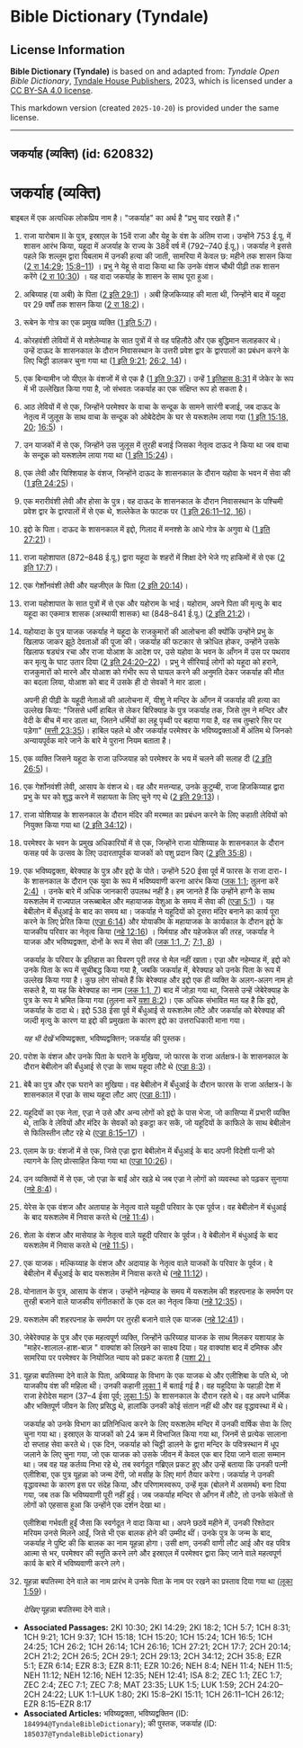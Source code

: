 # Bible Dictionary (Tyndale)

## License Information

**Bible Dictionary (Tyndale)** is based on and adapted from: _Tyndale Open Bible Dictionary_, [Tyndale House Publishers](https://tyndaleopenresources.com/), 2023, which is licensed under a [CC BY-SA 4.0 license](https://creativecommons.org/licenses/by-sa/4.0/legalcode.en).

This markdown version (created `2025-10-20`) is provided under the same license.



--------------------------------

## जकर्याह (व्यक्ति) (id: 620832)

जकर्याह (व्यक्ति)
=================

बाइबल में एक अत्यधिक लोकप्रिय नाम है। "जकर्याह" का अर्थ है "प्रभु याद रखते हैं।"

1. राजा यारोबाम II के पुत्र, इस्राएल के 15वें राजा और येहू के वंश के अंतिम राजा। उन्होंने 753 ई.पू. में शासन आरंभ किया, यहूदा में अजर्याह के राज्य के 38वें वर्ष में (792–740 ई.पू.)। जकर्याह ने इससे पहले कि शल्लूम द्वारा यिबलाम में उनकी हत्या की जाती, सामरिया में केवल छ: महीने तक शासन किया ([2 रा 14:29](https://ref.ly/2Kgs14:29); [15:8–11](https://ref.ly/2Kgs15:8-2Kgs15:11)) । प्रभु ने येहू से वादा किया था कि उनके वंशज चौथी पीढ़ी तक शासन करेंगे ([2 रा 10:30](https://ref.ly/2Kgs10:30)) । यह वादा जकर्याह के शासन के साथ पूरा हुआ।
2. अबिय्याह (या अबी) के पिता ([2 इति 29:1](https://ref.ly/2Chr29:1)) । अबी हिजकिय्याह की माता थी, जिन्होंने बाद में यहूदा पर 29 वर्षों तक शासन किया ([2 रा 18:2](https://ref.ly/2Kgs18:2))।
3. रूबेन के गोत्र का एक प्रमुख व्यक्ति ([1 इति 5:7](https://ref.ly/1Chr5:7))।
4. कोरहवंशी लेवियों में से मशेलेम्याह के सात पुत्रों में से वह पहिलौठे और एक बुद्धिमान सलाहकार थे। उन्हें दाऊद के शासनकाल के दौरान निवासस्थान के उत्तरी प्रवेश द्वार के द्वारपालों का प्रबंधन करने के लिए चिट्ठी डालकर चुना गया था ([1 इति 9:21](https://ref.ly/1Chr9:21); [26:2, 14](https://ref.ly/1Chr26:2,1Chr26:14))।
5. एक बिन्यामीन जो यीएल के वंशजों में से एक है ([1 इति 9:37](https://ref.ly/1Chr9:37))। उन्हें [1 इतिहास 8:31](https://ref.ly/1Chr8:31) में जेकेर के रूप में भी उल्लेखित किया गया है, जो संभवतः जकर्याह का एक संक्षिप्त रूप हो सकता है।
6. आठ लेवियों में से एक, जिन्होंने परमेश्वर के वाचा के सन्दूक के सामने सारंगी बजाई, जब दाऊद के नेतृत्व में जुलूस के साथ वाचा के सन्दूक को ओबेदेदोम के घर से यरूशलेम लाया गया ([1 इति 15:18, 20](https://ref.ly/1Chr15:18,1Chr15:20); [16:5](https://ref.ly/1Chr16:5)) ।
7. उन याजकों में से एक, जिन्होंने उस जुलूस में तुरही बजाई जिसका नेतृत्व दाऊद ने किया था जब वाचा के सन्दूक को यरूशलेम लाया गया था ([1 इति 15:24](https://ref.ly/1Chr15:24))।
8. एक लेवी और यिश्शियाह के वंशज, जिन्होंने दाऊद के शासनकाल के दौरान यहोवा के भवन में सेवा की ([1 इति 24:25](https://ref.ly/1Chr24:25))।
9. एक मरारीवंशी लेवी और होसा के पुत्र। वह दाऊद के शासनकाल के दौरान निवासस्थान के पश्चिमी प्रवेश द्वार के द्वारपालों में से एक थे, शल्लेकेत के फाटक पर ([1 इति 26:11](https://ref.ly/1Chr26:11-1Chr26:12,1Chr26:16)[–](https://ref.ly/1Chr26:11-1Chr26:12)[12, 16](https://ref.ly/1Chr26:11-1Chr26:12,1Chr26:16))।
10. इद्दो के पिता। दाऊद के शासनकाल में इद्दो, गिलाद में मनश्शे के आधे गोत्र के अगुवा थे ([1 इति 27:21](https://ref.ly/1Chr27:21))।
11. राजा यहोशापात (872–848 ई.पू.) द्वारा यहूदा के शहरों में शिक्षा देने भेजे गए हाकिमों में से एक ([2 इति 17:7](https://ref.ly/2Chr17:7))।
12. एक गेर्शोनवंशी लेवी और यहजीएल के पिता ([2 इति 20:14](https://ref.ly/2Chr20:14))।
13. राजा यहोशापात के सात पुत्रों में से एक और यहोराम के भाई। यहोराम, अपने पिता की मृत्यु के बाद यहूदा का एकमात्र शासक (अस्थायी शासक) था (848–841 ई.पू.) ([2 इति 21:2](https://ref.ly/2Chr21:2))।
14. यहोयादा के पुत्र याजक जकर्याह ने यहूदा के राजकुमारों की आलोचना की क्योंकि उन्होंने प्रभु के खिलाफ जाकर झूठे देवताओं की पूजा की। जकर्याह की फटकार से क्रोधित होकर, उन्होंने उसके खिलाफ षड्यंत्र रचा और राजा योआश के आदेश पर, उसे यहोवा के भवन के आँगन में उस पर पथराव कर मृत्यु के घाट उतार दिया ([2 इति 24:20–22](https://ref.ly/2Chr24:20-2Chr24:22)) । प्रभु ने सीरियाई लोगों को यहूदा को हराने, राजकुमारों को मारने और योआश को गंभीर रूप से घायल करने की अनुमति देकर जकर्याह की मौत का बदला लिया, योआश को बाद में उसके ही दो सेवकों ने मार डाला।

    अपनी ही पीढ़ी के यहूदी नेताओं की आलोचना में, यीशु ने मन्दिर के आँगन में जकर्याह की हत्या का उल्लेख किया: "जिससे धर्मी हाबिल से लेकर बिरिक्याह के पुत्र जकर्याह तक, जिसे तुम ने मन्दिर और वेदी के बीच में मार डाला था, जितने धर्मियों का लहू पृथ्वी पर बहाया गया है, वह सब तुम्हारे सिर पर पड़ेगा" ([मत्ती 23:35](https://ref.ly/Matt23:35))। हाबिल पहले थे और जकर्याह परमेश्वर के भविष्यद्वक्ताओं में अंतिम थे जिनको अन्यायपूर्वक मारे जाने के बारे मे पुराना नियम बताता है।

15. एक व्यक्ति जिसने यहूदा के राजा उज्जियाह को परमेश्वर के भय में चलने की सलाह दी ([2 इति 26:5](https://ref.ly/2Chr26:5))।
16. एक गेर्शोनवंशी लेवी, आसाप के वंशज थे। वह और मत्तन्याह, उनके कुटुम्बी, राजा हिजकिय्याह द्वारा प्रभु के घर को शुद्ध करने में सहायता के लिए चुने गए थे ([2 इति 29:13](https://ref.ly/2Chr29:13))।
17. राजा योशियाह के शासनकाल के दौरान मंदिर की मरम्मत का प्रबंधन करने के लिए कहाती लेवियों को नियुक्त किया गया था ([2 इति 34:12](https://ref.ly/2Chr34:12))।
18. परमेश्वर के भवन के प्रमुख अधिकारियों में से एक, जिन्होंने राजा योशिय्याह के शासनकाल के दौरान फसह पर्व के उत्सव के लिए उदारतापूर्वक याजकों को पशु प्रदान किए ([2 इति 35:8](https://ref.ly/2Chr35:8))।
19. एक भविष्यद्वक्ता, बेरेक्याह के पुत्र और इद्दो के पोते। उन्होंने 520 ईसा पूर्व में फारस के राजा दारा\- I के शासनकाल के दौरान एक युवा के रूप में भविष्यवाणी करना आरंभ किया ([जक 1:1](https://ref.ly/Zech1:1); तुलना करें [2:4\)](https://ref.ly/Zech2:4) । उनके बारे में अधिक जानकारी उपलब्ध नहीं है। हम जानते हैं कि उन्होंने हाग्गै के साथ यरूशलेम में राज्यपाल जरूब्बाबेल और महायाजक येशुआ के समय में सेवा की ([एज्रा 5:1](https://ref.ly/Ezra5:1)) । यह बेबीलोन में बँधुआई के बाद का समय था। जकर्याह ने यहूदियों को दूसरा मंदिर बनाने का कार्य पूरा करने के लिए प्रेरित किया ([एज्रा 6:14](https://ref.ly/Ezra6:14)) और योयाकीम के महायाजक के कार्यकाल के दौरान इद्दो के याजकीय परिवार का नेतृत्व किया ([नहे 12:16](https://ref.ly/Neh12:16)) । यिर्मयाह और यहेजकेल की तरह, जकर्याह ने याजक और भविष्यद्वक्ता, दोनों के रूप में सेवा की ([जक 1:1, 7](https://ref.ly/Zech1:1,Zech1:7); [7:1, 8](https://ref.ly/Zech7:1,Zech7:8)) ।

    जकर्याह के परिवार के इतिहास का विवरण पूरी तरह से मेल नहीं खाता। एज्रा और नहेम्याह में, इद्दो को उनके पिता के रूप में सूचीबद्ध किया गया है, जबकि जकर्याह में, बेरेक्याह को उनके पिता के रूप में उल्लेख किया गया है। कुछ लोग सोचते हैं कि बेरेक्याह और इद्दो एक ही व्यक्ति के अलग\-अलग नाम हो सकते है, या यह कि बेरेक्याह का नाम ([जक 1:1, 7](https://ref.ly/Zech1:1,Zech1:7)) बाद में जोड़ा गया था, जिससे उन्हें जेबेरेक्याह के पुत्र के रूप मे भ्रमित किया गया (तुलना करें [यशा 8:2](https://ref.ly/Isa8:2))। एक अधिक संभावित मत यह है कि इद्दो, जकर्याह के दादा थे। इद्दो 538 ईसा पूर्व में बँधुआई से यरूशलेम लौटे और जकर्याह को बेरेक्याह की जल्दी मृत्यु के कारण या इद्दो की प्रमुखता के कारण इद्दो का उत्तराधिकारी माना गया।

    *यह भी देखें* भविष्यद्वक्ता, भविष्यद्वक्तिन; जकर्याह की पुस्तक।

20. परोश के वंशज और उनके पिता के घराने के मुखिया, जो फारस के राजा अर्तक्षत्र\-I के शासनकाल के दौरान बेबीलोन की बँधुआई से एज्रा के साथ यहूदा लौटे थे ([एज्रा 8:3](https://ref.ly/Ezra8:3))।
21. बेबै का पुत्र और एक घराने का मुखिया। वह बेबीलोन में बँधुआई के दौरान फारस के राजा अर्तक्षत्र\-I के शासनकाल में एज्रा के साथ यहूदा लौट आए ([एज्रा 8:11](https://ref.ly/Ezra8:11))।
22. यहूदियों का एक नेता, एज्रा ने उसे और अन्य लोगों को इद्दो के पास भेजा, जो कासिप्या में प्रभारी व्यक्ति थे, ताकि वे लेवियों और मंदिर के सेवकों को इकट्ठा कर सकें, जो यहूदियों के काफिले के साथ बेबीलोन से फिलिस्तीन लौट रहे थे ([एज्रा 8:15–17](https://ref.ly/Ezra8:15-Ezra8:17)) ।
23. एलाम के छ: वंशजों में से एक, जिसे एज्रा द्वारा बेबीलोन में बँधुआई के बाद अपनी विदेशी पत्नी को त्यागने के लिए प्रोत्साहित किया गया था ([एज्रा 10:26](https://ref.ly/Ezra10:26))।
24. उन व्यक्तियों में से एक, जो एज्रा के बाईं ओर खड़े थे जब एज्रा ने लोगों को व्यवस्था को पढ़कर सुनाया ([नहे 8:4](https://ref.ly/Neh8:4))।
25. येरेस के एक वंशज और अतायाह के नेतृत्व वाले यहूदी परिवार के एक पूर्वज। वह बेबीलोन में बंधुआई के बाद यरूशलेम में निवास करते थे ([नहे 11:4](https://ref.ly/Neh11:4))।
26. शेला के वंशज और मासेयाह के नेतृत्व वाले यहूदी परिवार के पूर्वज। वे बेबीलोन में बंधुआई के बाद यरूशलेम में निवास करते थे ([नहे 11:5](https://ref.ly/Neh11:5))।
27. एक याजक। मल्किय्याह के वंशज और अदायाह के नेतृत्व वाले याजकों के परिवार के पूर्वज। वे बेबीलोन में बँधुआई के बाद यरूशलेम में निवास करते थे ([नहे 11:12](https://ref.ly/Neh11:12))।
28. योनातान के पुत्र, आसाप के वंशज। उन्होंने नहेम्याह के समय में यरूशलेम की शहरपनाह के समर्पण पर तुरही बजाने वाले याजकीय संगीतकारों के एक दल का नेतृत्व किया ([नहे 12:35](https://ref.ly/Neh12:35))।
29. यरूशलेम की शहरपनाह के समर्पण पर तुरही बजाने वाले एक याजक ([नहे 12:41](https://ref.ly/Neh12:41))।
30. जेबेरेक्याह के पुत्र और एक महत्वपूर्ण व्यक्ति, जिन्होंने ऊरिय्याह याजक के साथ मिलकर यशायाह के "माहेर\-शालाल\-हाश\-बाज़ " वाक्यांश को लिखने का साक्ष्य दिया। यह वाक्यांश बाद में दमिश्क और सामरिया पर परमेश्वर के नियोजित न्याय को प्रकट करता है ([यशा 2\)।](https://ref.ly/Isa8:2)
31. यूहन्ना बपतिस्मा देने वाले के पिता, अबिय्याह के विभाग के एक याजक थे और एलीशिबा के पति थे, जो याजकीय वंश की महिला थी। उनकी कहानी [लूका 1](https://ref.ly/Luke1:1-Luke1:80) में बताई गई है। वह यहूदिया के पहाड़ी देश में राजा हेरोदेस महान (37–4 ईसा पूर्व; [लूका 1:5](https://ref.ly/Luke1:5)) के शासनकाल के दौरान रहते थे। वह अपने धार्मिक और भक्तिपूर्ण जीवन के लिए प्रसिद्ध थे, हालांकि उनकी कोई संतान नहीं थी और वह वृद्धावस्था में थे।

    जकर्याह को उनके विभाग का प्रतिनिधित्व करने के लिए यरूशलेम मन्दिर में उनकी वार्षिक सेवा के लिए चुना गया था। इस्राएल के याजकों को 24 क्रम में विभाजित किया गया था, जिनमें से प्रत्येक सालाना दो सप्ताह सेवा करते थे। एक दिन, जकर्याह को चिट्ठी डालने के द्वारा मन्दिर के पवित्रस्थान में धूप जलाने के लिए चुना गया, जो एक याजक को उसके जीवन में केवल एक बार दिया जाने वाला सम्मान था। जब वह यह कर्तव्य निभा रहे थे, तब स्वर्गदूत गब्रिएल प्रकट हुए और उन्हें बताया कि उनकी पत्नी एलीशिबा, एक पुत्र यूहन्ना को जन्म देंगी, जो मसीह के लिए मार्ग तैयार करेगा। जकर्याह ने उनकी वृद्धावस्था के कारण इस पर संदेह किया, और परिणामस्वरूप, उन्हें मूक (बोलने में असमर्थ) बना दिया गया, जब तक कि भविष्यवाणी पूरी नहीं हुई। जब जकर्याह मन्दिर से आँगन में लौटे, तो उनके संकेतों से लोगों को एहसास हुआ कि उन्होंने एक दर्शन देखा था।

    एलीशिबा गर्भवती हुईं जैसा कि स्वर्गदूत ने वादा किया था। अपने छठवें महीने में, उनकी रिश्तेदार मरियम उनसे मिलने आईं, जिसे भी एक बालक होने की उम्मीद थीं। उनके पुत्र के जन्म के बाद, जकर्याह ने पुष्टि की कि बालक का नाम यूहन्ना होगा। उसी क्षण, उनकी वाणी लौट आई और वह पवित्र आत्मा से भर, परमेश्वर की स्तुति करने लगे और इस्राएल में परमेश्वर द्वारा किए जाने वाले महत्वपूर्ण कार्य के बारे में भविष्यवाणी करने लगे।

32. यूहन्ना बपतिस्मा देने वाले का नाम प्रारंभ मे उनके पिता के नाम पर रखने का प्रस्ताव दिया गया था ([लूका 1:59](https://ref.ly/Luke1:59))।

    *देखिए* यूहन्ना बपतिस्मा देने वाले।

* **Associated Passages:** 2KI 10:30; 2KI 14:29; 2KI 18:2; 1CH 5:7; 1CH 8:31; 1CH 9:21; 1CH 9:37; 1CH 15:18; 1CH 15:20; 1CH 15:24; 1CH 16:5; 1CH 24:25; 1CH 26:2; 1CH 26:14; 1CH 26:16; 1CH 27:21; 2CH 17:7; 2CH 20:14; 2CH 21:2; 2CH 26:5; 2CH 29:1; 2CH 29:13; 2CH 34:12; 2CH 35:8; EZR 5:1; EZR 6:14; EZR 8:3; EZR 8:11; EZR 10:26; NEH 8:4; NEH 11:4; NEH 11:5; NEH 11:12; NEH 12:16; NEH 12:35; NEH 12:41; ISA 8:2; ZEC 1:1; ZEC 1:7; ZEC 2:4; ZEC 7:1; ZEC 7:8; MAT 23:35; LUK 1:5; LUK 1:59; 2CH 24:20–2CH 24:22; LUK 1:1–LUK 1:80; 2KI 15:8–2KI 15:11; 1CH 26:11–1CH 26:12; EZR 8:15–EZR 8:17
* **Associated Articles:** भविष्यद्वक्ता, भविष्यद्वक्तिन (ID: `184994@TyndaleBibleDictionary`); की पुस्तक, जकर्याह (ID: `185037@TyndaleBibleDictionary`)

